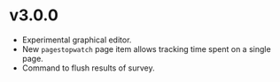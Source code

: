 v3.0.0
======
* Experimental graphical editor.
* New `pagestopwatch` page item allows tracking time spent on a single page.
* Command to flush results of survey.

